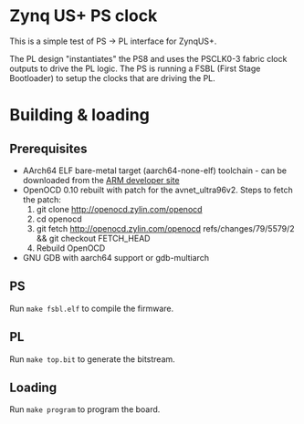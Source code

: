 # Zynq US+ PS clock

This is a simple test of PS -> PL interface for ZynqUS+.

The PL design "instantiates" the PS8 and uses the PSCLK0-3 fabric clock outputs to drive the PL logic.
The PS is running a FSBL (First Stage Bootloader) to setup the clocks that are driving the PL.

# Building & loading

## Prerequisites

* AArch64 ELF bare-metal target (aarch64-none-elf) toolchain - can be downloaded from the [ARM developer site](https://developer.arm.com/tools-and-software/open-source-software/developer-tools/gnu-toolchain/gnu-a/downloads)
* OpenOCD 0.10 rebuilt with patch for the avnet_ultra96v2. Steps to fetch the patch:
  1. git clone http://openocd.zylin.com/openocd
  2. cd openocd
  3. git fetch http://openocd.zylin.com/openocd refs/changes/79/5579/2 && git checkout FETCH_HEAD
  4. Rebuild OpenOCD
* GNU GDB with aarch64 support or gdb-multiarch

## PS

Run `make fsbl.elf` to compile the firmware.

## PL

Run `make top.bit` to generate the bitstream.

## Loading

Run `make program` to program the board.
